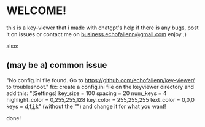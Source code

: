 # WELCOME!
this is a key-viewer that i made with chatgpt's help
if there is any bugs, post it on issues or contact me on business.echofallenn@gmail.com
enjoy ;)


also:
## (may be a) common issue
"No config.ini file found. Go to https://github.com/echofallenn/key-viewer/ to troubleshoot."
fix:
create a config.ini file on the keyviewer directory and add this:
"[Settings]
key_size = 100
spacing = 20
num_keys = 4
highlight_color = 0,255,255,128
key_color = 255,255,255
text_color = 0,0,0
keys = d,f,j,k" (without the "")
and change it for what you want!

done!
